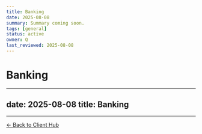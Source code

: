 ```yaml
---
title: Banking
date: 2025-08-08
summary: Summary coming soon.
tags: [general]
status: active
owner: Q
last_reviewed: 2025-08-08
---
```

# Banking

---
date: 2025-08-08
title: Banking
---

---
[← Back to Client Hub](https://www.builtbyrays.com/Client-Vault/portal)
